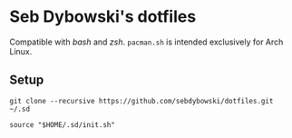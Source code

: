# Seb Dybowski's dotfiles
Compatible with *bash* and *zsh*. `pacman.sh` is intended exclusively for Arch Linux.

## Setup
`git clone --recursive https://github.com/sebdybowski/dotfiles.git ~/.sd`

`source "$HOME/.sd/init.sh"`

